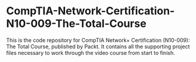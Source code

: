 # CompTIA-Network-Certification-N10-009-The-Total-Course
This is the code repository for CompTIA Network+ Certification (N10-009): The Total Course, published by Packt. It contains all the supporting project files necessary to work through the video course from start to finish.

